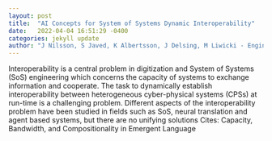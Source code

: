 ```yaml
---
layout: post
title:  "AI Concepts for System of Systems Dynamic Interoperability"
date:   2022-04-04 16:51:29 -0400
categories: jekyll update
author: "J Nilsson, S Javed, K Albertsson, J Delsing, M Liwicki - Engineering applications of , 2021"
---
```

Interoperability is a central problem in digitization and System of Systems (SoS) engineering which concerns the capacity of systems to exchange information and cooperate. The task to dynamically establish interoperability between heterogeneous cyber-physical systems (CPSs) at run-time is a challenging problem. Different aspects of the interoperability problem have been studied in fields such as SoS, neural translation and agent based systems, but there are no unifying solutions Cites: Capacity, Bandwidth, and Compositionality in Emergent Language